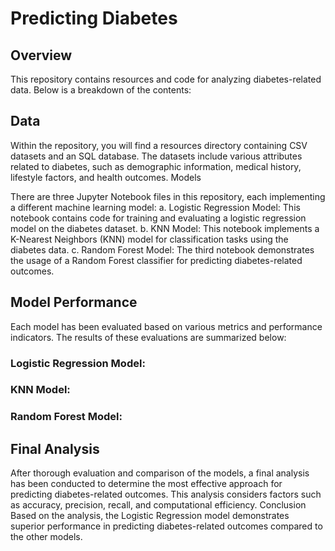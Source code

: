 # Predicting Diabetes

## Overview
This repository contains resources and code for analyzing diabetes-related data. Below is a breakdown of the contents:

## Data
Within the repository, you will find a resources directory containing CSV datasets and an SQL database. The datasets include various attributes related to diabetes, such as demographic information, medical history, lifestyle factors, and health outcomes.
Models

There are three Jupyter Notebook files in this repository, each implementing a different machine learning model:
a. Logistic Regression Model: This notebook contains code for training and evaluating a logistic regression model on the diabetes dataset.
b. KNN Model: This notebook implements a K-Nearest Neighbors (KNN) model for classification tasks using the diabetes data.
c. Random Forest Model: The third notebook demonstrates the usage of a Random Forest classifier for predicting diabetes-related outcomes.


## Model Performance
Each model has been evaluated based on various metrics and performance indicators. The results of these evaluations are summarized below:

### Logistic Regression Model: 


### KNN Model: 


### Random Forest Model: 


## Final Analysis
After thorough evaluation and comparison of the models, a final analysis has been conducted to determine the most effective approach for predicting diabetes-related outcomes. This analysis considers factors such as accuracy, precision, recall, and computational efficiency.
Conclusion
Based on the analysis, the Logistic Regression model demonstrates superior performance in predicting diabetes-related outcomes compared to the other models. 
